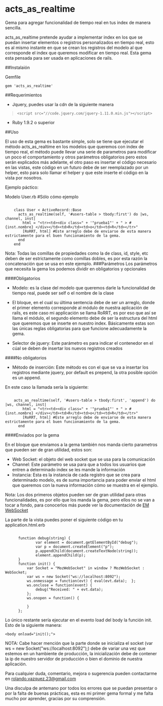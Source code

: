 # acts_as_realtime
Gema para agregar funcionalidad de tiempo real en tus index de manera sencilla.

acts_as_realtime pretende ayudar a implementar index en los que se puedan insertar elementos o registros personalizados 
en tiempo real, esto es al mismo instante en que se crean los registros del modelo al que corresponde el index que
queremos modificar en tiempo real. Esta gema esta pensada para ser usada en aplicaciones de rails.

##Instalaión

Gemfile

`gem 'acts_as_realtime'`

##Requerimientos

+ Jquery, puedes usar la cdn de la siguiente manera
> `<script src="//code.jquery.com/jquery-1.11.0.min.js"></script>`
+ Ruby 1.9.2 o superior

##Uso

El uso de esta gema es bastante simple, solo se tiene que ejecutar el método acts_as_realtime en los modelos que queremos 
con index de tiempo real, el método puede llevar una serie de parametros para modificar un poco el comportamiento y otros 
parámetros obligatorios pero estos serán explicados más adelante, el otro paso es insertar el código necesario en las vistas,
este código en un futuro debe de ser reemplazado por un helper, esto para solo llamar el helper y que este inserte el código
en la vista por nosotros.

Ejemplo páctico:

Modelo User.rb #Sólo cómo ejemplo

<pre><code>
    class User &lt; ActiveRecord::Base 
      acts_as_realtime(self, '#users-table > tbody:first') do |ws, channel, inst| 
        html = "&lt;tr&gt;&lt;td&gt;&lt;div class=" + '"prueba1"' + " &gt; #{inst.nombre} &lt;/div&gt;&lt;/td&gt;&lt;td&gt;R&lt;/td&gt;&lt;td&gt;o&lt;/td&gt;&lt;td&gt;R&lt;/td&gt;&lt;/tr&gt;" 
        [RoRRT, html] #Este arreglo debe de enviarse de esta manera estrictamente para el buen funcionamiento de la gema. 
      end 
    end
</code></pre>

Nota: Todas las comillas de propiedades como la de class, id, style, etc deben de ser estrictamente como comillas dobles, es por 
esta razón la concatenación que se usa en este ejemplo.
###Parámetros
Los parámetros que necesita la gema los podemos dividir en obligatorios y opcionales

####Obligatorios

+ Modelo: es la clase del modelo que queremos darle la funcionalidad de tiempo real, puede ser self o el nombre de la clase
+ El bloque, en el cual su última sentencia debe de ser un arreglo, donde el primer elemento corresponde al módulo
de nuestra aplicación de rails, es este caso mi applicación se llama RoRRT, es por eso que así se llama el módulo,
el segundo elemento debe de ser la estructura del html que queremos que se inserte en nuestro index. Básicamente
estas son las únicas reglas obligatorias para que funcione adecuadamente la gema.

+ Selector de jquery: Este parámetro es para indicar el contenedor en el cúal se deben de insertar los nuevos registros
creados

####No obligatorios

+ Método de inserción: Este método es con el que se va a insertar los registros mediante jquery, por default es prepend, la 
otra posible opción es un append. 

En este caso la llamada sería la siguiente:

<pre><code>
    acts_as_realtime(self, '#users-table > tbody:first', 'append') do |ws, channel, inst| 
        html = "&lt;tr&gt;&lt;td&gt;&lt;div class=" + '"prueba1"' + " &gt; #{inst.nombre} &lt;/div&gt;&lt;/td&gt;&lt;td&gt;R&lt;/td&gt;&lt;td&gt;o&lt;/td&gt;&lt;td&gt;R&lt;/td&gt;&lt;/tr&gt;" 
        [RoRRT, html] #Este arreglo debe de enviarse de esta manera estrictamente para el buen funcionamiento de la gema. 
      end 
</code></pre>      

####Enviados por la gema

En el bloque que enviamos a la gema también nos manda cierto parametros que pueden ser de gran utilidad, estos son:

+ Web Socket: el objeto del web socket que se usa para la comunicación
+ Channel: Este parámetro se usa para que a todos los usuarios que entren a determinado index se les mande la información
+ Instancia: Esta es la instancia de cada registro que se crea para determinado modelo, es de suma importancia para 
poder enviar el html que queremos con la nueva información cómo se muestra en el ejemplo.

Nota: Los dos primeros objetos pueden ser de gran utilidad para otras funcionalidades, es por ello que los manda la gema, pero
ellos no se van a tocar a fondo, para conocerlos más puede ver la documentación de [EM WebSocket](https://github.com/igrigorik/em-websocket)

La parte de la vista puedes poner el siguiente código en tu application.html.erb


<pre><code>
      function debug(string) {
              var element = document.getElementById("debug");
              var p = document.createElement("p");
              p.appendChild(document.createTextNode(string));
              element.appendChild(p);
      }
      function init() {
          var Socket = "MozWebSocket" in window ? MozWebSocket : WebSocket;
          var ws = new Socket("ws://localhost:8092");
          ws.onmessage = function(evt) { eval(evt.data);  };
          ws.onclose = function(event) {
              debug("Received: " + evt.data);
          };
          ws.onopen = function() {
    
          }
      };
</code></pre>
      
  Lo único restante sería ejecutar en el evento load del body la función init. Esto de la siguiente manera:
  
 `<body onload="init();">`
  
  NOTA: Cabe hacer mención que la parte donde se inicializa el socket (var ws = new Socket("ws://localhost:8092");) debe 
  de variar una vez que estemos en un hambiente de producción, la inicialización debe de contener la ip de nuestro servidor
  de producción o bien el dominio de nuestra aplicación.
  
  Para cualquier duda, comentario, mejora o sugerencia pueden contactarme en rolando.vazquez.23@gmail.com
  
  Una disculpa de antemano por todos los errores que se puedan presentar o por la falta de buenas prácticas, esta es mi primer gema
  formal y me falta mucho por aprender, gracias por su comprensión.
